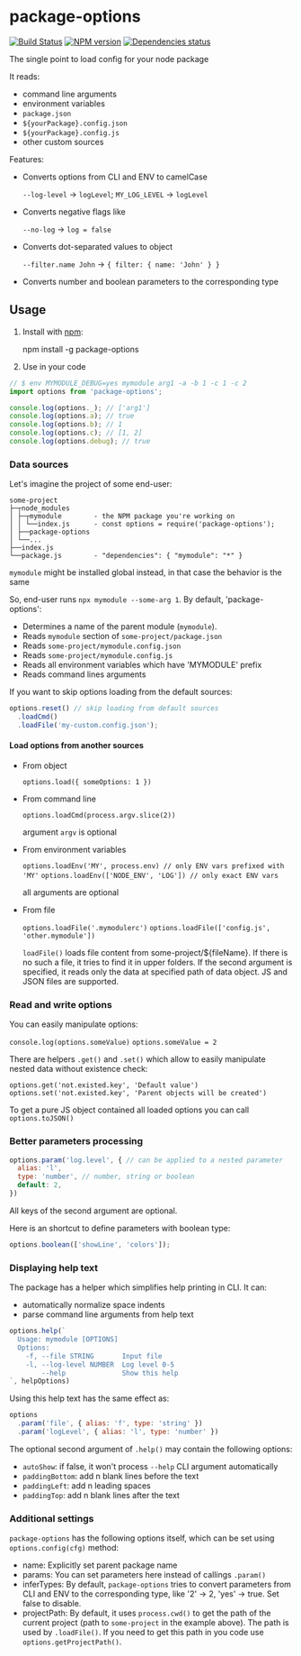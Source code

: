 # package-options
[![Build Status](https://travis-ci.org/megahertz/package-options.svg?branch=master)](https://travis-ci.org/megahertz/package-options)
[![NPM version](https://badge.fury.io/js/package-options.svg)](https://badge.fury.io/js/package-options)
[![Dependencies status](https://david-dm.org/megahertz/package-options/status.svg)](https://david-dm.org/megahertz/package-options)

The single point to load config for your node package

It reads:

- command line arguments
- environment variables
- `package.json`
- `${yourPackage}.config.json`
- `${yourPackage}.config.js`
- other custom sources

Features:

- Converts options from CLI and ENV to camelCase

  `--log-level` → `logLevel`; `MY_LOG_LEVEL` → `logLevel`
  
- Converts negative flags like

  `--no-log` → `log = false`
  
- Converts dot-separated values to object

  `--filter.name John` → `{ filter: { name: 'John' } }`
  
- Converts number and boolean parameters to the corresponding type
  

## Usage

1. Install with [npm](https://npmjs.org/package/package-options):

    npm install -g package-options
    
2. Use in your code
  
```js
// $ env MYMODULE_DEBUG=yes mymodule arg1 -a -b 1 -c 1 -c 2
import options from 'package-options';

console.log(options._); // ['arg1']
console.log(options.a); // true
console.log(options.b); // 1
console.log(options.c); // [1, 2]
console.log(options.debug); // true
```

### Data sources
Let's imagine the project of some end-user:

```
some-project
├─┬node_modules
│ ├─┬mymodule        - the NPM package you're working on
│ │ └──index.js      - const options = require('package-options');
│ ├──package-options
│ └──...
├──index.js
└──package.js        - "dependencies": { "mymodule": "*" }
```

`mymodule` might be installed global instead, in that case the behavior
is the same

So, end-user runs `npx mymodule --some-arg 1`. By default, 'package-options':
- Determines a name of the parent module (`mymodule`).
- Reads `mymodule` section of `some-project/package.json`
- Reads `some-project/mymodule.config.json`
- Reads `some-project/mymodule.config.js`
- Reads all environment variables which have 'MYMODULE' prefix
- Reads command lines arguments

If you want to skip options loading from the default sources:

```js
options.reset() // skip loading from default sources
  .loadCmd()
  .loadFile('my-custom.config.json');
```

#### Load options from another sources

- From object

  `options.load({ someOptions: 1 })`
  
- From command line

  `options.loadCmd(process.argv.slice(2))`
  
  argument `argv` is optional
  
- From environment variables

  `options.loadEnv('MY', process.env) // only ENV vars prefixed with 'MY'`
  `options.loadEnv(['NODE_ENV', 'LOG']) // only exact ENV vars`
  
  all arguments are optional
  
- From file
  
  `options.loadFile('.mymodulerc')`
  `options.loadFile(['config.js', 'other.mymodule'])`
  
  `loadFile()` loads file content from some-project/${fileName}. If there is
  no such a file, it tries to find it in upper folders. If the second argument
  is specified, it reads only the data at specified path of data object. JS and
  JSON files are supported.
  
### Read and write options

You can easily manipulate options:

`console.log(options.someValue)`
`options.someValue = 2`

There are helpers `.get()` and `.set()` which allow to easily manipulate
nested data without existence check:

`options.get('not.existed.key', 'Default value')`
`options.set('not.existed.key', 'Parent objects will be created')`

To get a pure JS object contained all loaded options you can call
`options.toJSON()`

### Better parameters processing

```js
options.param('log.level', { // can be applied to a nested parameter
  alias: 'l',
  type: 'number', // number, string or boolean
  default: 2,
})
```

All keys of the second argument are optional.

Here is an shortcut to define parameters with boolean type:

```js
options.boolean(['showLine', 'colors']);
```

### Displaying help text

The package has a helper which simplifies help printing in CLI. It can:
 - automatically normalize space indents
 - parse command line arguments from help text
 
```js
options.help(`
  Usage: mymodule [OPTIONS]
  Options:
    -f, --file STRING       Input file
    -l, --log-level NUMBER  Log level 0-5
        --help              Show this help
`, helpOptions)
```

Using this help text has the same effect as:

```js
options
  .param('file', { alias: 'f', type: 'string' })
  .param('logLevel', { alias: 'l', type: 'number' })
```

The optional second argument of `.help()` may contain the following options:

- `autoShow`: if false, it won't process `--help` CLI argument automatically
- `paddingBottom`: add n blank lines before the text
- `paddingLeft`: add n leading spaces
- `paddingTop`: add n blank lines after the text

### Additional settings

`package-options` has the following options itself, which can be set using 
`options.config(cfg)` method:

- name: Explicitly set parent package name
- params: You can set parameters here instead of callings `.param()`
- inferTypes: By default, `package-options` tries to convert parameters from CLI
  and ENV to the corresponding type, like '2' → 2, 'yes' → true. Set false to
  disable.
- projectPath: By default, it uses `process.cwd()` to get the path of the
  current project (path to `some-project` in the example above). The path
  is used by `.loadFile()`. If you need to get this path in you code use 
  `options.getProjectPath()`.
  
